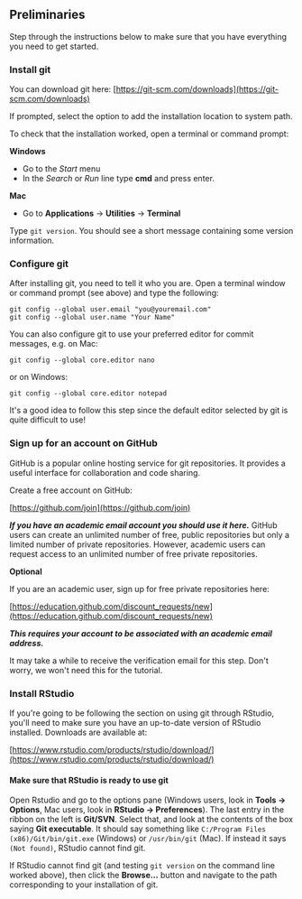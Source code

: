 ## Preliminaries

Step through the instructions below to make sure that you have
everything you need to get started.

### Install git
You can download git here:
[https://git-scm.com/downloads](https://git-scm.com/downloads)

<!-- TODO: check this -->
If prompted, select the option to add the installation location to system path.

<!-- On Windows, you may need to select an option about "Adjusting your PATH environment". -->
<!-- The option "Run Git from the Windows Command Prompt" will help RStudio find git. -->

To check that the installation worked, open a terminal or command prompt:

**Windows**

* Go to the *Start* menu
* In the *Search* or *Run* line type **cmd** and press enter.

**Mac**

* Go to **Applications** -> **Utilities** -> **Terminal**

Type `git version`. You should see a short message containing some
version information.

### Configure git [](#configure)

After installing git, you need to tell it who you are. Open a terminal
window or command prompt (see above) and type the following:

```
git config --global user.email "you@youremail.com"
git config --global user.name "Your Name"
```

You can also configure git to use your preferred editor for commit
messages, e.g. on Mac:
```
git config --global core.editor nano
```

or on Windows:
```
git config --global core.editor notepad
```

It's a good idea to follow this step since the default editor selected by git is quite difficult to use!

### Sign up for an account on GitHub [](#github)

GitHub is a popular online hosting service for git repositories. It
provides a useful interface for collaboration and code sharing.

Create a free account on GitHub:

[https://github.com/join](https://github.com/join)

***If you have an academic email account you should use it here.***
GitHub users can create an unlimited number of free, public
repositories but only a limited number of private
repositories. However, academic users can request access to an
unlimited number of free private repositories.

**Optional**

If you are an academic user, sign up for free private repositories here:

[https://education.github.com/discount_requests/new](https://education.github.com/discount_requests/new)

***This requires your account to be associated with an academic email
address.***

It may take a while to receive the verification email for
this step. Don't worry, we won't need this for the tutorial.

### Install RStudio

If you're going to be following the section on using git through
RStudio, you'll need to make sure you have an up-to-date version of
RStudio installed. Downloads are available at:

[https://www.rstudio.com/products/rstudio/download/](https://www.rstudio.com/products/rstudio/download/)

#### Make sure that RStudio is ready to use git

Open Rstudio and go to the options pane (Windows users, look in
**Tools -> Options**, Mac users, look in **RStudio ->
Preferences**). The last entry in the ribbon on the left is
**Git/SVN**. Select that, and look at the contents of the box saying
**Git executable**. It should say something like `C:/Program Files
(x86)/Git/bin/git.exe` (Windows) or `/usr/bin/git` (Mac). If instead
it says `(Not found)`, RStudio cannot find git.

If RStudio cannot find git (and testing `git version` on the command
line worked above), then click the **Browse...** button and navigate
to the path corresponding to your installation of git.
